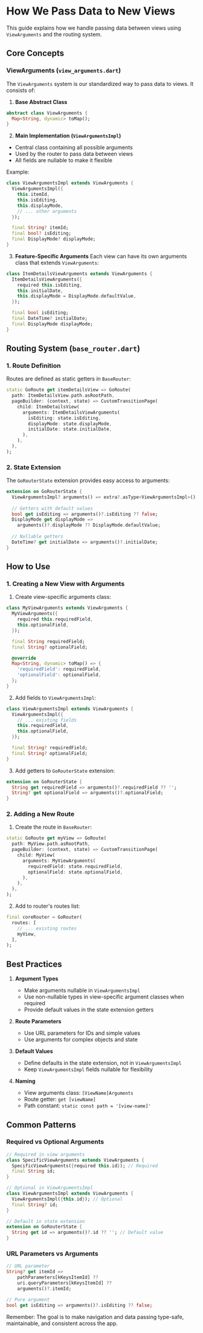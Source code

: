 # How We Pass Data to New Views

This guide explains how we handle passing data between views using `ViewArguments` and the routing system.

## Core Concepts

### ViewArguments (`view_arguments.dart`)

The `ViewArguments` system is our standardized way to pass data to views. It consists of:

1. **Base Abstract Class**
```dart
abstract class ViewArguments {
  Map<String, dynamic> toMap();
}
```

2. **Main Implementation (`ViewArgumentsImpl`)**
- Central class containing all possible arguments
- Used by the router to pass data between views
- All fields are nullable to make it flexible

Example:
```dart
class ViewArgumentsImpl extends ViewArguments {
  ViewArgumentsImpl({
    this.itemId,
    this.isEditing,
    this.displayMode,
    // ... other arguments
  });

  final String? itemId;
  final bool? isEditing;
  final DisplayMode? displayMode;
}
```

3. **Feature-Specific Arguments**
Each view can have its own arguments class that extends `ViewArguments`:
```dart
class ItemDetailsViewArguments extends ViewArguments {
  ItemDetailsViewArguments({
    required this.isEditing,
    this.initialDate,
    this.displayMode = DisplayMode.defaultValue,
  });

  final bool isEditing;
  final DateTime? initialDate;
  final DisplayMode displayMode;
}
```

## Routing System (`base_router.dart`)

### 1. Route Definition

Routes are defined as static getters in `BaseRouter`:
```dart
static GoRoute get itemDetailsView => GoRoute(
  path: ItemDetailsView.path.asRootPath,
  pageBuilder: (context, state) => CustomTransitionPage(
    child: ItemDetailsView(
      arguments: ItemDetailsViewArguments(
        isEditing: state.isEditing,
        displayMode: state.displayMode,
        initialDate: state.initialDate,
      ),
    ),
  ),
);
```

### 2. State Extension

The `GoRouterState` extension provides easy access to arguments:
```dart
extension on GoRouterState {
  ViewArgumentsImpl? arguments() => extra?.asType<ViewArgumentsImpl>();
  
  // Getters with default values
  bool get isEditing => arguments()?.isEditing ?? false;
  DisplayMode get displayMode => 
    arguments()?.displayMode ?? DisplayMode.defaultValue;
  
  // Nullable getters
  DateTime? get initialDate => arguments()?.initialDate;
}
```

## How to Use

### 1. Creating a New View with Arguments

1. Create view-specific arguments class:
```dart
class MyViewArguments extends ViewArguments {
  MyViewArguments({
    required this.requiredField,
    this.optionalField,
  });

  final String requiredField;
  final String? optionalField;

  @override
  Map<String, dynamic> toMap() => {
    'requiredField': requiredField,
    'optionalField': optionalField,
  };
}
```

2. Add fields to `ViewArgumentsImpl`:
```dart
class ViewArgumentsImpl extends ViewArguments {
  ViewArgumentsImpl({
    // ... existing fields
    this.requiredField,
    this.optionalField,
  });

  final String? requiredField;
  final String? optionalField;
}
```

3. Add getters to `GoRouterState` extension:
```dart
extension on GoRouterState {
  String get requiredField => arguments()?.requiredField ?? '';
  String? get optionalField => arguments()?.optionalField;
}
```

### 2. Adding a New Route

1. Create the route in `BaseRouter`:
```dart
static GoRoute get myView => GoRoute(
  path: MyView.path.asRootPath,
  pageBuilder: (context, state) => CustomTransitionPage(
    child: MyView(
      arguments: MyViewArguments(
        requiredField: state.requiredField,
        optionalField: state.optionalField,
      ),
    ),
  ),
);
```

2. Add to router's routes list:
```dart
final coreRouter = GoRouter(
  routes: [
    // ... existing routes
    myView,
  ],
);
```

## Best Practices

1. **Argument Types**
   - Make arguments nullable in `ViewArgumentsImpl`
   - Use non-nullable types in view-specific argument classes when required
   - Provide default values in the state extension getters

2. **Route Parameters**
   - Use URL parameters for IDs and simple values
   - Use arguments for complex objects and state

3. **Default Values**
   - Define defaults in the state extension, not in `ViewArgumentsImpl`
   - Keep `ViewArgumentsImpl` fields nullable for flexibility

4. **Naming**
   - View arguments class: `[ViewName]Arguments`
   - Route getter: `get [viewName]`
   - Path constant: `static const path = '[view-name]'`

## Common Patterns

### Required vs Optional Arguments
```dart
// Required in view arguments
class SpecificViewArguments extends ViewArguments {
  SpecificViewArguments({required this.id}); // Required
  final String id;
}

// Optional in ViewArgumentsImpl
class ViewArgumentsImpl extends ViewArguments {
  ViewArgumentsImpl({this.id}); // Optional
  final String? id;
}

// Default in state extension
extension on GoRouterState {
  String get id => arguments()?.id ?? ''; // Default value
}
```

### URL Parameters vs Arguments
```dart
// URL parameter
String? get itemId => 
    pathParameters[kKeysItemId] ?? 
    uri.queryParameters[kKeysItemId] ?? 
    arguments()?.itemId;

// Pure argument
bool get isEditing => arguments()?.isEditing ?? false;
```

Remember: The goal is to make navigation and data passing type-safe, maintainable, and consistent across the app. 
